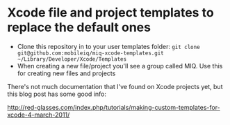 # Xcode file and project templates to replace the default ones

- Clone this repository in to your user templates folder:
`git clone git@github.com:mobileiq/miq-xcode-templates.git ~/Library/Developer/Xcode/Templates`
- When creating a new file/project you'll see a group called MIQ.  Use this for creating new files and projects

There's not much documentation that I've found on Xcode projects yet, but this blog post has some good info:

http://red-glasses.com/index.php/tutorials/making-custom-templates-for-xcode-4-march-2011/
